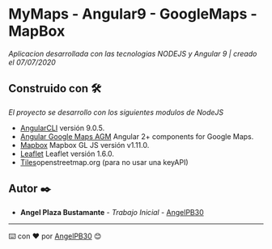 # MyMaps - Angular9 - GoogleMaps - MapBox

_Aplicacion desarrollada con las tecnologias NODEJS y Angular 9 | creado el 07/07/2020_

## Construido con 🛠️

_El proyecto se desarrollo con los siguientes modulos de NodeJS_

* [AngularCLI](https://github.com/angular/angular-cli) versión 9.0.5.
* [Angular Google Maps AGM](https://angular-maps.com/) Angular 2+ components for Google Maps.
* [Mapbox](https://www.mapbox.com/) Mapbox GL JS versión v1.11.0.
* [Leaflet](https://leafletjs.com/) Leaflet versión 1.6.0.
* [Tiles](https://wiki.openstreetmap.org/wiki/Tiles)openstreetmap.org (para no usar una keyAPI)


## Autor ✒️

* **Angel Plaza Bustamante** - *Trabajo Inicial* - [AngelPB30](https://github.com/AngelPB30) 

---
⌨️ con ❤️ por [AngelPB30](https://github.com/AngelPB30) 😊
